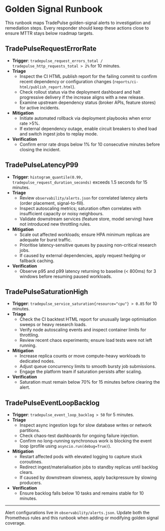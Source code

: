 # Golden Signal Runbook

This runbook maps TradePulse golden-signal alerts to investigation and
remediation steps. Every responder should keep these actions close to ensure
MTTR stays below roadmap targets.

## TradePulseRequestErrorRate
- **Trigger**: `tradepulse_request_errors_total / tradepulse_http_requests_total > 2%` for 10 minutes.
- **Triage**
  - Inspect the CI HTML publish report for the failing commit to confirm recent
    dependency or configuration changes (`reports/ci-html/publish_report.html`).
  - Check rollout status via the deployment dashboard and halt progressive
    delivery if the increase aligns with a new release.
  - Examine upstream dependency status (broker APIs, feature stores) for active
    incidents.
- **Mitigation**
  - Initiate automated rollback via deployment playbooks when error rate >5%.
  - If external dependency outage, enable circuit breakers to shed load and
    switch ingest jobs to replay mode.
- **Verification**
  - Confirm error rate drops below 1% for 10 consecutive minutes before closing
    the incident.

## TradePulseLatencyP99
- **Trigger**: `histogram_quantile(0.99, tradepulse_request_duration_seconds)`
  exceeds 1.5 seconds for 15 minutes.
- **Triage**
  - Review `observability/alerts.json` for correlated latency alerts (order
    placement, signal-to-fill).
  - Inspect autoscaling metrics; saturation often correlates with insufficient
    capacity or noisy neighbours.
  - Validate downstream services (feature store, model serving) have not
    introduced new throttling rules.
- **Mitigation**
  - Scale out affected workloads; ensure HPA minimum replicas are adequate for
    burst traffic.
  - Prioritise latency-sensitive queues by pausing non-critical research jobs.
  - If caused by external dependencies, apply request hedging or fallback
    caching.
- **Verification**
  - Observe p95 and p99 latency returning to baseline (< 800ms) for 3 windows
    before resuming paused workloads.

## TradePulseSaturationHigh
- **Trigger**: `tradepulse_service_saturation{resource="cpu"} > 0.85` for 10
  minutes.
- **Triage**
  - Check the CI backtest HTML report for unusually large optimisation sweeps or
    heavy research loads.
  - Verify node autoscaling events and inspect container limits for throttling.
  - Review recent chaos experiments; ensure load tests were not left running.
- **Mitigation**
  - Increase replica counts or move compute-heavy workloads to dedicated nodes.
  - Adjust queue concurrency limits to smooth bursty job submissions.
  - Engage the platform team if saturation persists after scaling.
- **Verification**
  - Saturation must remain below 70% for 15 minutes before clearing the alert.

## TradePulseEventLoopBacklog
- **Trigger**: `tradepulse_event_loop_backlog > 50` for 5 minutes.
- **Triage**
  - Inspect async ingestion logs for slow database writes or network partitions.
  - Check chaos-test dashboards for ongoing failure injection.
  - Confirm no long-running synchronous work is blocking the event loop (profile
    using `asyncio.run(debug=True)`).
- **Mitigation**
  - Restart affected pods with elevated logging to capture stuck coroutines.
  - Redirect ingest/materialisation jobs to standby replicas until backlog
    clears.
  - If caused by downstream slowness, apply backpressure by slowing producers.
- **Verification**
  - Ensure backlog falls below 10 tasks and remains stable for 10 minutes.

---

Alert configurations live in `observability/alerts.json`. Update both the
Prometheus rules and this runbook when adding or modifying golden signal
coverage.
